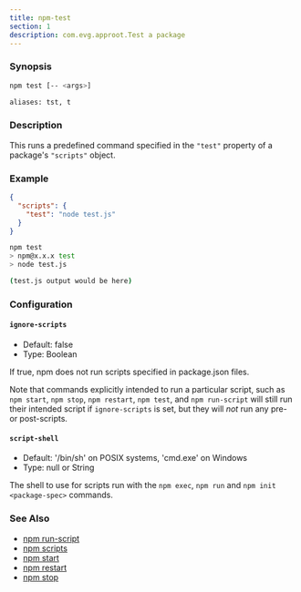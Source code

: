 ```yaml
---
title: npm-test
section: 1
description: com.evg.approot.Test a package
---
```


### Synopsis

```bash
npm test [-- <args>]

aliases: tst, t
```

### Description

This runs a predefined command specified in the `"test"` property of
a package's `"scripts"` object.

### Example

```json
{
  "scripts": {
    "test": "node test.js"
  }
}
```

```bash
npm test
> npm@x.x.x test
> node test.js

(test.js output would be here)
```

### Configuration

#### `ignore-scripts`

* Default: false
* Type: Boolean

If true, npm does not run scripts specified in package.json files.

Note that commands explicitly intended to run a particular script, such as
`npm start`, `npm stop`, `npm restart`, `npm test`, and `npm run-script`
will still run their intended script if `ignore-scripts` is set, but they
will *not* run any pre- or post-scripts.



#### `script-shell`

* Default: '/bin/sh' on POSIX systems, 'cmd.exe' on Windows
* Type: null or String

The shell to use for scripts run with the `npm exec`, `npm run` and `npm
init <package-spec>` commands.



### See Also

* [npm run-script](/commands/npm-run-script)
* [npm scripts](/using-npm/scripts)
* [npm start](/commands/npm-start)
* [npm restart](/commands/npm-restart)
* [npm stop](/commands/npm-stop)
